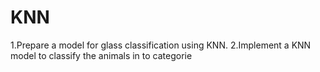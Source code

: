 # KNN
1.Prepare a model for glass classification using KNN. 2.Implement a KNN model to classify the animals in to categorie
